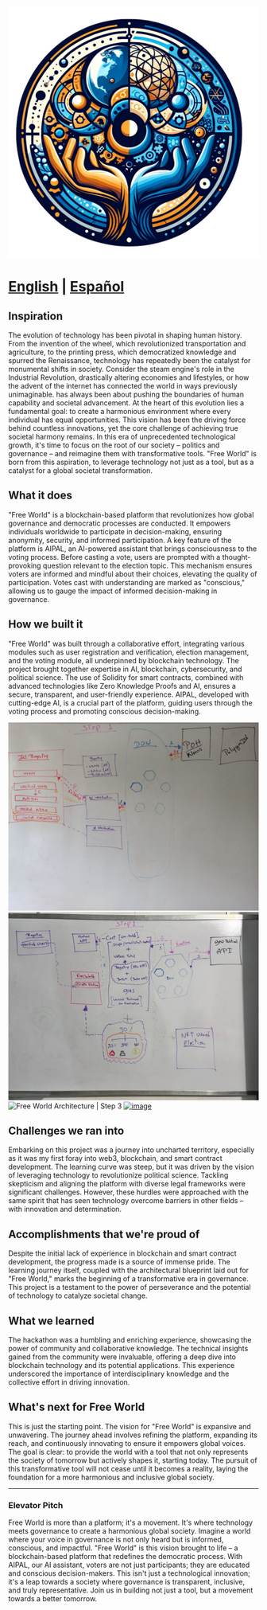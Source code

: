 ![Free World Logo](./logo.png?raw=true)
# [English](README.md) | [Español](README.es.md)

## Inspiration

The evolution of technology has been pivotal in shaping human history. From the invention of the wheel, which revolutionized transportation and agriculture, to the printing press, which democratized knowledge and spurred the Renaissance, technology has repeatedly been the catalyst for monumental shifts in society. Consider the steam engine's role in the Industrial Revolution, drastically altering economies and lifestyles, or how the advent of the internet has connected the world in ways previously unimaginable. has always been about pushing the boundaries of human capability and societal advancement. At the heart of this evolution lies a fundamental goal: to create a harmonious environment where every individual has equal opportunities. This vision has been the driving force behind countless innovations, yet the core challenge of achieving true societal harmony remains. In this era of unprecedented technological growth, it's time to focus on the root of our society – politics and governance – and reimagine them with transformative tools. "Free World" is born from this aspiration, to leverage technology not just as a tool, but as a catalyst for a global societal transformation.

## What it does

"Free World" is a blockchain-based platform that revolutionizes how global governance and democratic processes are conducted. It empowers individuals worldwide to participate in decision-making, ensuring anonymity, security, and informed participation. A key feature of the platform is AIPAL, an AI-powered assistant that brings consciousness to the voting process. Before casting a vote, users are prompted with a thought-provoking question relevant to the election topic. This mechanism ensures voters are informed and mindful about their choices, elevating the quality of participation. Votes cast with understanding are marked as "conscious," allowing us to gauge the impact of informed decision-making in governance.

## How we built it

"Free World" was built through a collaborative effort, integrating various modules such as user registration and verification, election management, and the voting module, all underpinned by blockchain technology. The project brought together expertise in AI, blockchain, cybersecurity, and political science. The use of Solidity for smart contracts, combined with advanced technologies like Zero Knowledge Proofs and AI, ensures a secure, transparent, and user-friendly experience. AIPAL, developed with cutting-edge AI, is a crucial part of the platform, guiding users through the voting process and promoting conscious decision-making.

![Free World Architecture | Step 1](architecture/step_1.jpg?raw=true)
![Free World Architecture | Step 2](architecture/step_2.jpg?raw=true)
![Free World Architecture | Step 3](architecture/step_3.jpg?raw=true)
[<img width="1441" alt="image" src="https://github.com/uklok/free-world/assets/897389/7967cba9-3bcf-4cfe-90a9-966370f024a5">](https://vimeo.com/893994651)

## Challenges we ran into

Embarking on this project was a journey into uncharted territory, especially as it was my first foray into web3, blockchain, and smart contract development. The learning curve was steep, but it was driven by the vision of leveraging technology to revolutionize political science. Tackling skepticism and aligning the platform with diverse legal frameworks were significant challenges. However, these hurdles were approached with the same spirit that has seen technology overcome barriers in other fields – with innovation and determination.

## Accomplishments that we're proud of

Despite the initial lack of experience in blockchain and smart contract development, the progress made is a source of immense pride. The learning journey itself, coupled with the architectural blueprint laid out for "Free World," marks the beginning of a transformative era in governance. This project is a testament to the power of perseverance and the potential of technology to catalyze societal change.

## What we learned

The hackathon was a humbling and enriching experience, showcasing the power of community and collaborative knowledge. The technical insights gained from the community were invaluable, offering a deep dive into blockchain technology and its potential applications. This experience underscored the importance of interdisciplinary knowledge and the collective effort in driving innovation.

## What's next for Free World

This is just the starting point. The vision for "Free World" is expansive and unwavering. The journey ahead involves refining the platform, expanding its reach, and continuously innovating to ensure it empowers global voices. The goal is clear: to provide the world with a tool that not only represents the society of tomorrow but actively shapes it, starting today. The pursuit of this transformative tool will not cease until it becomes a reality, laying the foundation for a more harmonious and inclusive global society.

---

### Elevator Pitch
Free World is more than a platform; it's a movement. It's where technology meets governance to create a harmonious global society. Imagine a world where your voice in governance is not only heard but is informed, conscious, and impactful. "Free World" is this vision brought to life – a blockchain-based platform that redefines the democratic process. With AIPAL, our AI assistant, voters are not just participants; they are educated and conscious decision-makers. This isn't just a technological innovation; it's a leap towards a society where governance is transparent, inclusive, and truly representative. Join us in building not just a tool, but a movement towards a better tomorrow.